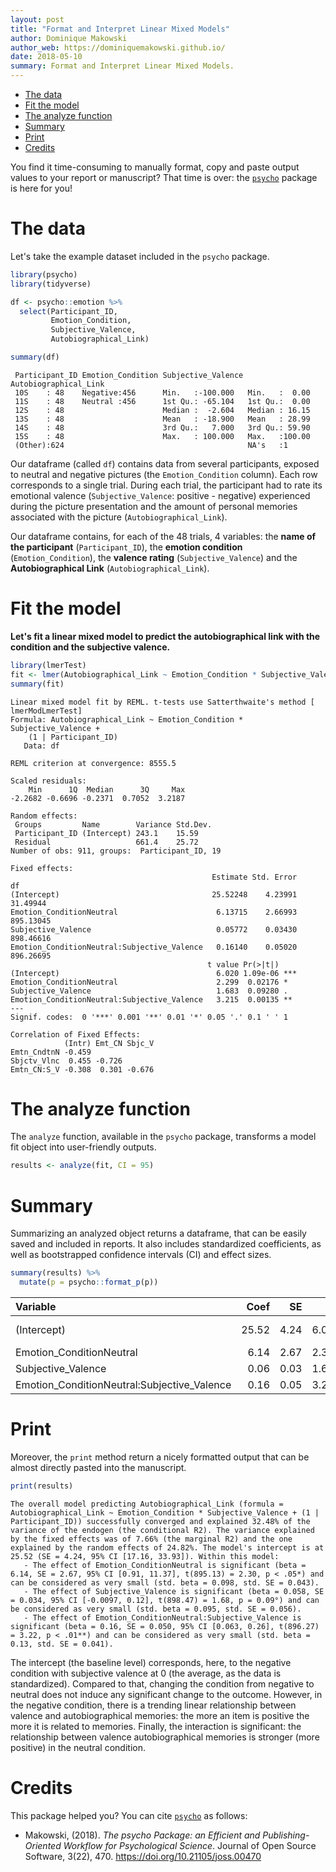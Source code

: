 ```yaml
---
layout: post
title: "Format and Interpret Linear Mixed Models"
author: Dominique Makowski
author_web: https://dominiquemakowski.github.io/
date: 2018-05-10
summary: Format and Interpret Linear Mixed Models.
---
```



-   [The data](#the-data)
-   [Fit the model](#fit-the-model)
-   [The analyze function](#the-analyze-function)
-   [Summary](#summary)
-   [Print](#print)
-   [Credits](#credits)

You find it time-consuming to manually format, copy and paste output values to your report or manuscript? That time is over: the [`psycho`](https://github.com/neuropsychology/psycho.R) package is here for you!

The data
========

Let's take the example dataset included in the `psycho` package.

``` r
library(psycho)
library(tidyverse)

df <- psycho::emotion %>% 
  select(Participant_ID, 
         Emotion_Condition, 
         Subjective_Valence,
         Autobiographical_Link)

summary(df)
```

     Participant_ID Emotion_Condition Subjective_Valence Autobiographical_Link
     10S    : 48    Negative:456      Min.   :-100.000   Min.   :  0.00       
     11S    : 48    Neutral :456      1st Qu.: -65.104   1st Qu.:  0.00       
     12S    : 48                      Median :  -2.604   Median : 16.15       
     13S    : 48                      Mean   : -18.900   Mean   : 28.99       
     14S    : 48                      3rd Qu.:   7.000   3rd Qu.: 59.90       
     15S    : 48                      Max.   : 100.000   Max.   :100.00       
     (Other):624                                         NA's   :1            

Our dataframe (called `df`) contains data from several participants, exposed to neutral and negative pictures (the `Emotion_Condition` column). Each row corresponds to a single trial. During each trial, the participant had to rate its emotional valence (`Subjective_Valence`: positive - negative) experienced during the picture presentation and the amount of personal memories associated with the picture (`Autobiographical_Link`).

Our dataframe contains, for each of the 48 trials, 4 variables: the **name of the participant** (`Participant_ID`), the **emotion condition** (`Emotion_Condition`), the **valence rating** (`Subjective_Valence`) and the **Autobiographical Link** (`Autobiographical_Link`).

Fit the model
=============

**Let's fit a linear mixed model to predict the autobiographical link with the condition and the subjective valence.**

``` r
library(lmerTest)
fit <- lmer(Autobiographical_Link ~ Emotion_Condition * Subjective_Valence + (1|Participant_ID), data=df)
summary(fit)
```

    Linear mixed model fit by REML. t-tests use Satterthwaite's method [
    lmerModLmerTest]
    Formula: Autobiographical_Link ~ Emotion_Condition * Subjective_Valence +  
        (1 | Participant_ID)
       Data: df

    REML criterion at convergence: 8555.5

    Scaled residuals: 
        Min      1Q  Median      3Q     Max 
    -2.2682 -0.6696 -0.2371  0.7052  3.2187 

    Random effects:
     Groups         Name        Variance Std.Dev.
     Participant_ID (Intercept) 243.1    15.59   
     Residual                   661.4    25.72   
    Number of obs: 911, groups:  Participant_ID, 19

    Fixed effects:
                                                 Estimate Std. Error        df
    (Intercept)                                  25.52248    4.23991  31.49944
    Emotion_ConditionNeutral                      6.13715    2.66993 895.13045
    Subjective_Valence                            0.05772    0.03430 898.46616
    Emotion_ConditionNeutral:Subjective_Valence   0.16140    0.05020 896.26695
                                                t value Pr(>|t|)    
    (Intercept)                                   6.020 1.09e-06 ***
    Emotion_ConditionNeutral                      2.299  0.02176 *  
    Subjective_Valence                            1.683  0.09280 .  
    Emotion_ConditionNeutral:Subjective_Valence   3.215  0.00135 ** 
    ---
    Signif. codes:  0 '***' 0.001 '**' 0.01 '*' 0.05 '.' 0.1 ' ' 1

    Correlation of Fixed Effects:
                (Intr) Emt_CN Sbjc_V
    Emtn_CndtnN -0.459              
    Sbjctv_Vlnc  0.455 -0.726       
    Emtn_CN:S_V -0.308  0.301 -0.676

The analyze function
====================

The `analyze` function, available in the `psycho` package, transforms a model fit object into user-friendly outputs.

``` r
results <- analyze(fit, CI = 95)
```

Summary
=======

Summarizing an analyzed object returns a dataframe, that can be easily saved and included in reports. It also includes standardized coefficients, as well as bootstrapped confidence intervals (CI) and effect sizes.

``` r
summary(results) %>% 
  mutate(p = psycho::format_p(p))
```

| Variable                                      |   Coef|    SE|     t|      df|  Coef.std|  SE.std| p               | Effect\_Size |  CI\_lower|  CI\_higher|
|:----------------------------------------------|------:|-----:|-----:|-------:|---------:|-------:|:----------------|:-------------|----------:|-----------:|
| (Intercept)                                   |  25.52|  4.24|  6.02|   31.50|      0.00|    0.00| &lt; .001\*\*\* | Very Small   |      17.16|       33.93|
| Emotion\_ConditionNeutral                     |   6.14|  2.67|  2.30|  895.13|      0.10|    0.04| &lt; .05\*      | Very Small   |       0.91|       11.37|
| Subjective\_Valence                           |   0.06|  0.03|  1.68|  898.47|      0.09|    0.06| = 0.09°         | Very Small   |      -0.01|        0.12|
| Emotion\_ConditionNeutral:Subjective\_Valence |   0.16|  0.05|  3.22|  896.27|      0.13|    0.04| &lt; .01\*\*    | Very Small   |       0.06|        0.26|

Print
=====

Moreover, the `print` method return a nicely formatted output that can be almost directly pasted into the manuscript.

``` r
print(results)
```

    The overall model predicting Autobiographical_Link (formula = Autobiographical_Link ~ Emotion_Condition * Subjective_Valence + (1 | Participant_ID)) successfully converged and explained 32.48% of the variance of the endogen (the conditional R2). The variance explained by the fixed effects was of 7.66% (the marginal R2) and the one explained by the random effects of 24.82%. The model's intercept is at 25.52 (SE = 4.24, 95% CI [17.16, 33.93]). Within this model:
       - The effect of Emotion_ConditionNeutral is significant (beta = 6.14, SE = 2.67, 95% CI [0.91, 11.37], t(895.13) = 2.30, p < .05*) and can be considered as very small (std. beta = 0.098, std. SE = 0.043).
       - The effect of Subjective_Valence is significant (beta = 0.058, SE = 0.034, 95% CI [-0.0097, 0.12], t(898.47) = 1.68, p = 0.09°) and can be considered as very small (std. beta = 0.095, std. SE = 0.056).
       - The effect of Emotion_ConditionNeutral:Subjective_Valence is significant (beta = 0.16, SE = 0.050, 95% CI [0.063, 0.26], t(896.27) = 3.22, p < .01**) and can be considered as very small (std. beta = 0.13, std. SE = 0.041).

The intercept (the baseline level) corresponds, here, to the negative condition with subjective valence at 0 (the average, as the data is standardized). Compared to that, changing the condition from negative to neutral does not induce any significant change to the outcome. However, in the negative condition, there is a trending linear relationship between valence and autobiographical memories: the more an item is positive the more it is related to memories. Finally, the interaction is significant: the relationship between valence autobiographical memories is stronger (more positive) in the neutral condition.

Credits
=======

This package helped you? You can cite [`psycho`](https://github.com/neuropsychology/psycho.R) as follows:

-   Makowski, (2018). *The psycho Package: an Efficient and Publishing-Oriented Workflow for Psychological Science*. Journal of Open Source Software, 3(22), 470. <https://doi.org/10.21105/joss.00470>
